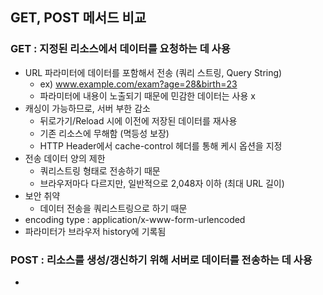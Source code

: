 ## GET, POST 메서드 비교

### GET : 지정된 리소스에서 데이터를 요청하는 데 사용

  * URL 파라미터에 데이터를 포함해서 전송 (쿼리 스트링, Query String)
    * ex) www.example.com/exam?age=28&birth=23
    * 파라미터에 내용이 노출되기 때문에 민감한 데이터는 사용 x
  * 캐싱이 가능하므로, 서버 부한 감소
    * 뒤로가기/Reload 시에 이전에 저장된 데이터를 재사용
    * 기존 리소스에 무해함 (멱등성 보장)
    * HTTP Header에서 cache-control 헤더를 통해 케시 옵션을 지정
  * 전송 데이터 양의 제한
    * 쿼리스트링 형태로 전송하기 때문
    * 브라우저마다 다르지만, 일반적으로 2,048자 이하 (최대 URL 길이)
  * 보안 취약
    * 데이터 전송을 쿼리스트링으로 하기 때문  
  * encoding type : application/x-www-form-urlencoded
  * 파라미터가 브라우저 history에 기록됨
  
### POST : 리소스를 생성/갱신하기 위해 서버로 데이터를 전송하는 데 사용

* 





    
   
